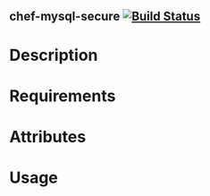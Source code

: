 chef-mysql-secure [![Build Status](https://secure.travis-ci.org/cdracars/chef-mysql-secure.png?branch=master)](http://travis-ci.org/cdracars/chef-mysql-secure)
-----------------
Description
===========

Requirements
============

Attributes
==========

Usage
=====

